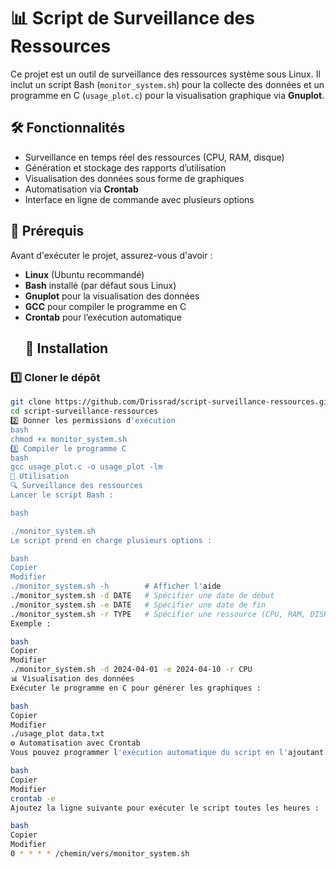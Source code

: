 # 📊 Script de Surveillance des Ressources

Ce projet est un outil de surveillance des ressources système sous Linux. Il inclut un script Bash (`monitor_system.sh`) pour la collecte des données et un programme en C (`usage_plot.c`) pour la visualisation graphique via **Gnuplot**.

## 🛠️ Fonctionnalités

- Surveillance en temps réel des ressources (CPU, RAM, disque)
- Génération et stockage des rapports d’utilisation
- Visualisation des données sous forme de graphiques
- Automatisation via **Crontab**
- Interface en ligne de commande avec plusieurs options

## 📌 Prérequis

Avant d'exécuter le projet, assurez-vous d'avoir :

- **Linux** (Ubuntu recommandé)
- **Bash** installé (par défaut sous Linux)
- **Gnuplot** pour la visualisation des données
- **GCC** pour compiler le programme en C
- **Crontab** pour l’exécution automatique
  ## 🚀 Installation

### 1️⃣ Cloner le dépôt
```bash
git clone https://github.com/Drissrad/script-surveillance-ressources.git
cd script-surveillance-ressources
2️⃣ Donner les permissions d'exécution
bash
chmod +x monitor_system.sh
3️⃣ Compiler le programme C
bash
gcc usage_plot.c -o usage_plot -lm
📖 Utilisation
🔍 Surveillance des ressources
Lancer le script Bash :

bash

./monitor_system.sh
Le script prend en charge plusieurs options :

bash
Copier
Modifier
./monitor_system.sh -h        # Afficher l'aide
./monitor_system.sh -d DATE   # Spécifier une date de début
./monitor_system.sh -e DATE   # Spécifier une date de fin
./monitor_system.sh -r TYPE   # Spécifier une ressource (CPU, RAM, DISK)
Exemple :

bash
Copier
Modifier
./monitor_system.sh -d 2024-04-01 -e 2024-04-10 -r CPU
📊 Visualisation des données
Exécuter le programme en C pour générer les graphiques :

bash
Copier
Modifier
./usage_plot data.txt
⚙️ Automatisation avec Crontab
Vous pouvez programmer l'exécution automatique du script en l'ajoutant à Crontab :

bash
Copier
Modifier
crontab -e
Ajoutez la ligne suivante pour exécuter le script toutes les heures :

bash
Copier
Modifier
0 * * * * /chemin/vers/monitor_system.sh
